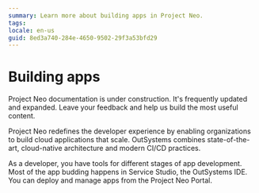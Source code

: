 ```yaml
---
summary: Learn more about building apps in Project Neo.  
tags:
locale: en-us
guid: 8ed3a740-284e-4650-9502-29f3a53bfd29
---
```


# Building apps

<div class="info" markdown="1">

Project Neo documentation is under construction. It's frequently updated and expanded. Leave your feedback and help us build the most useful content.

</div>

Project Neo redefines the developer experience by enabling organizations to build cloud applications that scale. OutSystems combines state-of-the-art, cloud-native architecture and modern CI/CD practices.

As a developer, you have tools for different stages of app development. Most of the app budding happens in Service Studio, the OutSystems IDE. You can deploy and manage apps from the Project Neo Portal.
